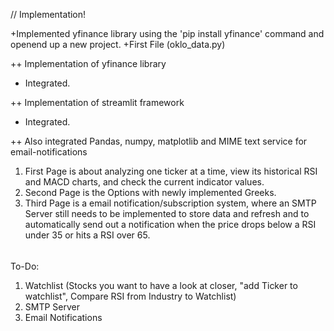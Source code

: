 // Implementation!

+Implemented yfinance library using the 'pip install yfinance' command and openend up a new project.
+First File (oklo_data.py)

++ Implementation of yfinance library
- Integrated.

++ Implementation of streamlit framework
- Integrated.

++ Also integrated Pandas, numpy, matplotlib and MIME text service for email-notifications

1. First Page is about analyzing one ticker at a time, view its historical RSI and MACD charts, and check the current indicator values.
2. Second Page is the Options with newly implemented Greeks.
3. Third Page is a email notification/subscription system, where an SMTP Server still needs to be implemented to store data and refresh and to automatically send out a notification when the price drops below a RSI under 35 or hits a RSI over 65.

######
To-Do:

1. Watchlist (Stocks you want to have a look at closer, "add Ticker to watchlist", Compare RSI from Industry to Watchlist)
2. SMTP Server
3. Email Notifications




